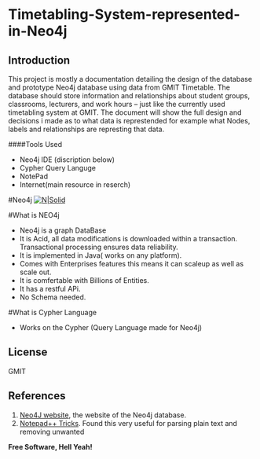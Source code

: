 # Timetabling-System-represented-in-Neo4j

## Introduction

This project is mostly a documentation detailing the design of the database and prototype Neo4j database using data from GMIT Timetable.
The database should store information and relationships about student groups, classrooms, lecturers, and work hours – just like the currently used timetabling system at GMIT. The document will show the full design and decisions i made as to what data is represtended for example what Nodes, labels and relationships are represting that data.


####Tools Used

  - Neo4j IDE (discription below)
  - Cypher Query Languge
  - NotePad
  - Internet(main resource in reserch)


#Neo4j
[![N|Solid](https://cldup.com/69EJDUYNho.png)](https://neo4j.com/nsolid)



#What is NEO4j

  - Neo4j is a graph DataBase 
  - It is Acid, all data modifications is downloaded within a transaction. Transactional processing ensures data reliability.
  - It is implemented in Java( works on any platform).
  - Comes with Enterprises features this means it can scaleup as well as scale out.
  - It is comfertable with Billions of Entities. 
  - It has a restful APi. 
  - No Schema needed. 



  
  
#What is Cypher Language 
  
  - Works on the Cypher (Query Language made for Neo4j)
  

License
----

GMIT



## References
1. [Neo4J website](http://neo4j.com/), the website of the Neo4j database.
2. [Notepad++ Tricks](http://a4apphack.com/featured/tricks-with-notepad). Found this very useful for parsing plain text and removing unwanted

 **Free Software, Hell Yeah!**
